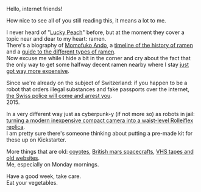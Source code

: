 Hello, internet friends!

How nice to see all of you still reading this, it means a lot to me.  

I never heard of "[Lucky Peach](http://luckypeach.com/)" before, but at the moment they cover a topic near and dear to my heart: ramen.  
There's a biography of [Momofuko Ando](http://luckypeach.com/mankind-is-noodlekind-momofuku-ando-and-the-invention-of-instant-ramen/), a [timeline of the history of ramen](http://luckypeach.com/a-timeline-of-ramen-development/) and a [guide to the different types of ramen](http://luckypeach.com/a-guide-to-the-regional-ramen-of-japan/).  
Now excuse me while I hide a bit in the corner and cry about the fact that the only way to get some halfway decent ramen nearby where I stay  [just got way more expensive](http://qz.com/327410/absolutely-everything-you-need-to-understand-what-happened-to-the-swiss-franc-this-week/).

Since we're already on the subject of Switzerland: if you happen to be a robot that orders illegal substances and fake passports over the internet, [the Swiss police will come and arrest you](http://www.dailydot.com/crime/random-darknet-shopper-seized/).  
2015.

In a very different way just as cyberpunk-y (if not more so) as robots in jail: [turning a modern inexpensive compact camera into a waist-level Rolleiflex replica](http://photo.stackexchange.com/questions/10711/is-waist-level-photography-with-a-digital-camera-practical/45183#45183).  
I am pretty sure there's someone thinking about putting a pre-made kit for these up on Kickstarter.

More things that are old: [coyotes](http://phenomena.nationalgeographic.com/2015/01/14/how-extinction-changed-the-coyote/), [British mars spacecrafts](http://www.theguardian.com/science/2015/jan/16/lost-beagle-2-spacecraft-found-mars), [VHS tapes and old websites](http://www.fastcodesign.com/3040491/how-old-vhs-tapes-helped-save-early-web-design).  
Me, especially on Monday mornings.

Have a good week, take care.  
Eat your vegetables.